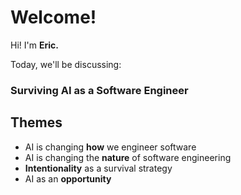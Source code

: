 # Welcome!

Hi! I'm **Eric.**

Today, we'll be discussing:

### **Surviving AI as a Software Engineer**

## Themes
- AI is changing **how** we engineer software
- AI is changing the **nature** of software engineering
- **Intentionality** as a survival strategy
- AI as an **opportunity**
